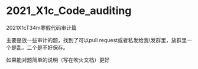# 2021_X1c_Code_auditing
2021X1cT34m寒假代码审计篇

主要是放一些审计的题，找到了可以pull request或者私发给我\发群里，放群里一个是乱，二个是不好保存。

如果能对题简单的说明（写在吹火文档）更好